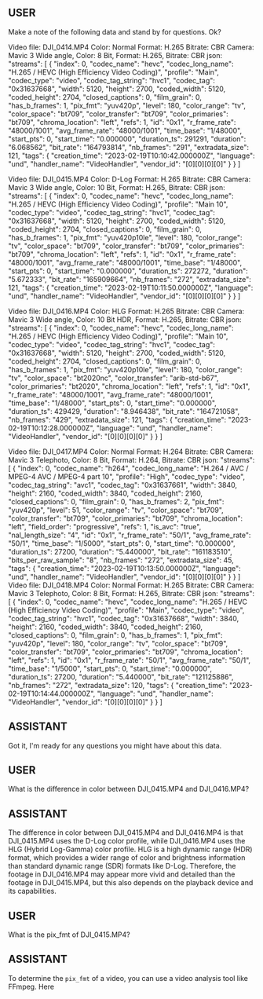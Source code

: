 ## USER
Make a note of the following data and stand by for questions. Ok?

Video file: DJI_0414.MP4
Color: Normal
Format: H.265
Bitrate: CBR
Camera: Mavic 3 Wide angle, Color: 8 Bit, Format: H.265, Bitrate: CBR
json:
  "streams": [
    {
      "index": 0,
      "codec_name": "hevc",
      "codec_long_name": "H.265 / HEVC (High Efficiency Video Coding)",
      "profile": "Main",
      "codec_type": "video",
      "codec_tag_string": "hvc1",
      "codec_tag": "0x31637668",
      "width": 5120,
      "height": 2700,
      "coded_width": 5120,
      "coded_height": 2704,
      "closed_captions": 0,
      "film_grain": 0,
      "has_b_frames": 1,
      "pix_fmt": "yuv420p",
      "level": 180,
      "color_range": "tv",
      "color_space": "bt709",
      "color_transfer": "bt709",
      "color_primaries": "bt709",
      "chroma_location": "left",
      "refs": 1,
      "id": "0x1",
      "r_frame_rate": "48000/1001",
      "avg_frame_rate": "48000/1001",
      "time_base": "1/48000",
      "start_pts": 0,
      "start_time": "0.000000",
      "duration_ts": 291291,
      "duration": "6.068562",
      "bit_rate": "164793814",
      "nb_frames": "291",
      "extradata_size": 121,
      "tags": {
        "creation_time": "2023-02-19T10:10:42.000000Z",
        "language": "und",
        "handler_name": "VideoHandler",
        "vendor_id": "[0][0][0][0]"
      }
    }
  ]

Video file: DJI_0415.MP4
Color: D-Log
Format: H.265
Bitrate: CBR
Camera: Mavic 3 Wide angle, Color: 10 Bit, Format: H.265, Bitrate: CBR
json:
"streams": [
    {
      "index": 0,
      "codec_name": "hevc",
      "codec_long_name": "H.265 / HEVC (High Efficiency Video Coding)",
      "profile": "Main 10",
      "codec_type": "video",
      "codec_tag_string": "hvc1",
      "codec_tag": "0x31637668",
      "width": 5120,
      "height": 2700,
      "coded_width": 5120,
      "coded_height": 2704,
      "closed_captions": 0,
      "film_grain": 0,
      "has_b_frames": 1,
      "pix_fmt": "yuv420p10le",
      "level": 180,
      "color_range": "tv",
      "color_space": "bt709",
      "color_transfer": "bt709",
      "color_primaries": "bt709",
      "chroma_location": "left",
      "refs": 1,
      "id": "0x1",
      "r_frame_rate": "48000/1001",
      "avg_frame_rate": "48000/1001",
      "time_base": "1/48000",
      "start_pts": 0,
      "start_time": "0.000000",
      "duration_ts": 272272,
      "duration": "5.672333",
      "bit_rate": "165909664",
      "nb_frames": "272",
      "extradata_size": 121,
      "tags": {
        "creation_time": "2023-02-19T10:11:50.000000Z",
        "language": "und",
        "handler_name": "VideoHandler",
        "vendor_id": "[0][0][0][0]"
      }
    }
  ]
  
Video file: DJI_0416.MP4
Color: HLG
Format: H.265
Bitrate: CBR
Camera: Mavic 3 Wide angle, Color: 10 Bit HDR, Format: H.265, Bitrate: CBR
json:
"streams": [
    {
      "index": 0,
      "codec_name": "hevc",
      "codec_long_name": "H.265 / HEVC (High Efficiency Video Coding)",
      "profile": "Main 10",
      "codec_type": "video",
      "codec_tag_string": "hvc1",
      "codec_tag": "0x31637668",
      "width": 5120,
      "height": 2700,
      "coded_width": 5120,
      "coded_height": 2704,
      "closed_captions": 0,
      "film_grain": 0,
      "has_b_frames": 1,
      "pix_fmt": "yuv420p10le",
      "level": 180,
      "color_range": "tv",
      "color_space": "bt2020nc",
      "color_transfer": "arib-std-b67",
      "color_primaries": "bt2020",
      "chroma_location": "left",
      "refs": 1,
      "id": "0x1",
      "r_frame_rate": "48000/1001",
      "avg_frame_rate": "48000/1001",
      "time_base": "1/48000",
      "start_pts": 0,
      "start_time": "0.000000",
      "duration_ts": 429429,
      "duration": "8.946438",
      "bit_rate": "164721058",
      "nb_frames": "429",
      "extradata_size": 121,
      "tags": {
        "creation_time": "2023-02-19T10:12:28.000000Z",
        "language": "und",
        "handler_name": "VideoHandler",
        "vendor_id": "[0][0][0][0]"
      }
    }
  ]

Video file: DJI_0417.MP4
Color: Normal
Format: H.264
Bitrate: CBR
Camera: Mavic 3 Telephoto, Color: 8 Bit, Format: H.264, Bitrate: CBR
json:
"streams": [
    {
      "index": 0,
      "codec_name": "h264",
      "codec_long_name": "H.264 / AVC / MPEG-4 AVC / MPEG-4 part 10",
      "profile": "High",
      "codec_type": "video",
      "codec_tag_string": "avc1",
      "codec_tag": "0x31637661",
      "width": 3840,
      "height": 2160,
      "coded_width": 3840,
      "coded_height": 2160,
      "closed_captions": 0,
      "film_grain": 0,
      "has_b_frames": 2,
      "pix_fmt": "yuv420p",
      "level": 51,
      "color_range": "tv",
      "color_space": "bt709",
      "color_transfer": "bt709",
      "color_primaries": "bt709",
      "chroma_location": "left",
      "field_order": "progressive",
      "refs": 1,
      "is_avc": "true",
      "nal_length_size": "4",
      "id": "0x1",
      "r_frame_rate": "50/1",
      "avg_frame_rate": "50/1",
      "time_base": "1/5000",
      "start_pts": 0,
      "start_time": "0.000000",
      "duration_ts": 27200,
      "duration": "5.440000",
      "bit_rate": "161183510",
      "bits_per_raw_sample": "8",
      "nb_frames": "272",
      "extradata_size": 45,
      "tags": {
        "creation_time": "2023-02-19T10:13:50.000000Z",
        "language": "und",
        "handler_name": "VideoHandler",
        "vendor_id": "[0][0][0][0]"
      }
    }
  ]
Video file: DJI_0418.MP4
Color: Normal
Format: H.265
Bitrate: CBR
Camera: Mavic 3 Telephoto, Color: 8 Bit, Format: H.265, Bitrate: CBR
json:
"streams": [
    {
      "index": 0,
      "codec_name": "hevc",
      "codec_long_name": "H.265 / HEVC (High Efficiency Video Coding)",
      "profile": "Main",
      "codec_type": "video",
      "codec_tag_string": "hvc1",
      "codec_tag": "0x31637668",
      "width": 3840,
      "height": 2160,
      "coded_width": 3840,
      "coded_height": 2160,
      "closed_captions": 0,
      "film_grain": 0,
      "has_b_frames": 1,
      "pix_fmt": "yuv420p",
      "level": 180,
      "color_range": "tv",
      "color_space": "bt709",
      "color_transfer": "bt709",
      "color_primaries": "bt709",
      "chroma_location": "left",
      "refs": 1,
      "id": "0x1",
      "r_frame_rate": "50/1",
      "avg_frame_rate": "50/1",
      "time_base": "1/5000",
      "start_pts": 0,
      "start_time": "0.000000",
      "duration_ts": 27200,
      "duration": "5.440000",
      "bit_rate": "121125886",
      "nb_frames": "272",
      "extradata_size": 120,
      "tags": {
        "creation_time": "2023-02-19T10:14:44.000000Z",
        "language": "und",
        "handler_name": "VideoHandler",
        "vendor_id": "[0][0][0][0]"
      }
    }
  ]

## ASSISTANT
Got it, I'm ready for any questions you might have about this data.

## USER
What is the difference in color between DJI_0415.MP4 and DJI_0416.MP4?

## ASSISTANT
The difference in color between DJI_0415.MP4 and DJI_0416.MP4 is that DJI_0415.MP4 uses the D-Log color profile, while DJI_0416.MP4 uses the HLG (Hybrid Log-Gamma) color profile. HLG is a high dynamic range (HDR) format, which provides a wider range of color and brightness information than standard dynamic range (SDR) formats like D-Log. Therefore, the footage in DJI_0416.MP4 may appear more vivid and detailed than the footage in DJI_0415.MP4, but this also depends on the playback device and its capabilities.

## USER
What is the pix_fmt of DJI_0415.MP4?

## ASSISTANT
To determine the `pix_fmt` of a video, you can use a video analysis tool like FFmpeg. Here